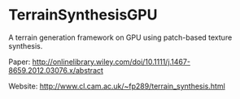 TerrainSynthesisGPU
===================

A  terrain generation framework on GPU using patch-based texture synthesis.

Paper: http://onlinelibrary.wiley.com/doi/10.1111/j.1467-8659.2012.03076.x/abstract

Website: http://www.cl.cam.ac.uk/~fp289/terrain_synthesis.html
